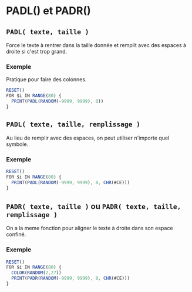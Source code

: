 # PADL() et PADR()

## `PADL( texte, taille )`

Force le texte à rentrer dans la taille donnée et remplit avec des espaces à droite si c'est trop grand.

### Exemple

Pratique pour faire des colonnes.

```ts
RESET()
FOR $i IN RANGE(80) {
  PRINT(PADL(RANDOM(-9999, 9999), 8))
}
```

## `PADL( texte, taille, remplissage )`

Au lieu de remplir avec des espaces, on peut utiliser n'importe quel symbole.

### Exemple

```ts
RESET()
FOR $i IN RANGE(80) {
  PRINT(PADL(RANDOM(-9999, 9999), 8, CHR(#CE)))
}
```

## `PADR( texte, taille )` ou `PADR( texte, taille, remplissage )`

On a la meme fonction pour aligner le texte à droite dans son espace confiné.

### Exemple

```ts
RESET()
FOR $i IN RANGE(80) {
  COLOR(RANDOM(2,27))
  PRINT(PADR(RANDOM(-9999, 9999), 8, CHR(#CE)))
}
```
